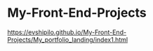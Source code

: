 # My-Front-End-Projects
https://evshipilo.github.io/My-Front-End-Projects/My_portfolio_landing/index1.html
